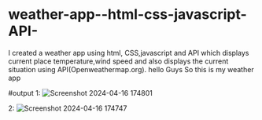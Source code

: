 # weather-app--html-css-javascript-API-
I created a weather app using html, CSS,javascript and API which displays current place temperature,wind speed and also displays the current situation using API(Openweathermap.org).
hello Guys So this is my weather app 

#output
1:
![Screenshot 2024-04-16 174801](https://github.com/Ridham-Savaliya/weather-app-html-css-javascript-API-/assets/159106564/8cd5bcae-3aa7-4a32-b702-2446859c302a)

2:
![Screenshot 2024-04-16 174747](https://github.com/Ridham-Savaliya/weather-app-html-css-javascript-API-/assets/159106564/0161d4b9-e47d-43a0-be09-9f8b2d55478a)

